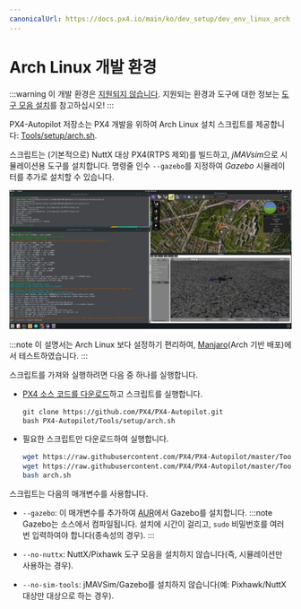 ```yaml
---
canonicalUrl: https://docs.px4.io/main/ko/dev_setup/dev_env_linux_arch
---
```


# Arch Linux 개발 환경

:::warning
이 개발 환경은 [지원되지 않습니다](../advanced/dev_env_unsupported.md). 지원되는 환경과 도구에 대한 정보는 [도구 모음 설치](../dev_setup/dev_env.md)를 참고하십시오!
:::

PX4-Autopilot 저장소는 PX4 개발을 위하여 Arch Linux 설치 스크립트를 제공합니다: [Tools/setup/arch.sh](https://github.com/PX4/PX4-Autopilot/blob/master/Tools/setup/arch.sh). <!-- NEED px4_version -->

스크립트는 (기본적으로) NuttX 대상 PX4(RTPS 제외)를 빌드하고, *jMAVsim*으로 시뮬레이션용 도구를 설치합니다. 명령줄 인수 `--gazebo`를 지정하여 *Gazebo* 시뮬레이터를 추가로 설치할 수 있습니다.

![Arch Linux 가제보](../../assets/simulation/gazebo/arch-gazebo.png)

:::note
이 설명서는 Arch Linux 보다 설정하기 편리하여, [Manjaro](https://manjaro.org/)(Arch 기반 배포)에서 테스트하였습니다.
:::

스크립트를 가져와 실행하려면 다음 중 하나를 실행합니다.
* [PX4 소스 코드를 다운로드](../dev_setup/building_px4.md)하고 스크립트를 실행합니다.
  ```
  git clone https://github.com/PX4/PX4-Autopilot.git
  bash PX4-Autopilot/Tools/setup/arch.sh
  ```
* 필요한 스크립트만 다운로드하여 실행합니다.
  ```sh
  wget https://raw.githubusercontent.com/PX4/PX4-Autopilot/master/Tools/setup/arch.sh
  wget https://raw.githubusercontent.com/PX4/PX4-Autopilot/master/Tools/setup/requirements.txt
  bash arch.sh
  ```

스크립트는 다음의 매개변수를 사용합니다.
- `--gazebo`: 이 매개변수를 추가하여 [AUR](https://aur.archlinux.org/packages/gazebo/)에서 Gazebo를 설치합니다. :::note Gazebo는 소스에서 컴파일됩니다. 설치에 시간이 걸리고, `sudo` 비밀번호를 여러 번 입력하여야 합니다(종속성의 경우).
:::

- `--no-nuttx`: NuttX/Pixhawk 도구 모음을 설치하지 않습니다(즉, 시뮬레이션만 사용하는 경우).
- `--no-sim-tools`: jMAVSim/Gazebo를 설치하지 않습니다(예: Pixhawk/NuttX 대상만 대상으로 하는 경우).
